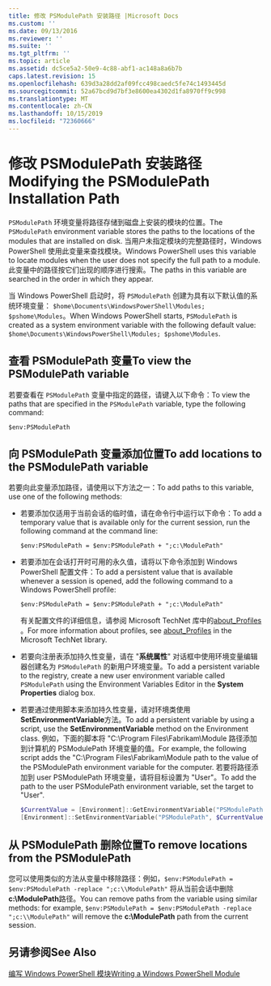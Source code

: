 ```yaml
---
title: 修改 PSModulePath 安装路径 |Microsoft Docs
ms.custom: ''
ms.date: 09/13/2016
ms.reviewer: ''
ms.suite: ''
ms.tgt_pltfrm: ''
ms.topic: article
ms.assetid: dc5ce5a2-50e9-4c88-abf1-ac148a8a6b7b
caps.latest.revision: 15
ms.openlocfilehash: 639d3a28dd2af09fcc498caedc5fe74c1493445d
ms.sourcegitcommit: 52a67bcd9d7bf3e8600ea4302d1fa8970ff9c998
ms.translationtype: MT
ms.contentlocale: zh-CN
ms.lasthandoff: 10/15/2019
ms.locfileid: "72360666"
---
```

# <a name="modifying-the-psmodulepath-installation-path"></a><span data-ttu-id="9ea20-102">修改 PSModulePath 安装路径</span><span class="sxs-lookup"><span data-stu-id="9ea20-102">Modifying the PSModulePath Installation Path</span></span>

<span data-ttu-id="9ea20-103">`PSModulePath` 环境变量将路径存储到磁盘上安装的模块的位置。</span><span class="sxs-lookup"><span data-stu-id="9ea20-103">The `PSModulePath` environment variable stores the paths to the locations of the modules that are installed on disk.</span></span> <span data-ttu-id="9ea20-104">当用户未指定模块的完整路径时，Windows PowerShell 使用此变量来查找模块。</span><span class="sxs-lookup"><span data-stu-id="9ea20-104">Windows PowerShell uses this variable to locate modules when the user does not specify the full path to a module.</span></span> <span data-ttu-id="9ea20-105">此变量中的路径按它们出现的顺序进行搜索。</span><span class="sxs-lookup"><span data-stu-id="9ea20-105">The paths in this variable are searched in the order in which they appear.</span></span>

<span data-ttu-id="9ea20-106">当 Windows PowerShell 启动时，将 `PSModulePath` 创建为具有以下默认值的系统环境变量： `$home\Documents\WindowsPowerShell\Modules; $pshome\Modules`。</span><span class="sxs-lookup"><span data-stu-id="9ea20-106">When Windows PowerShell starts, `PSModulePath` is created as a system environment variable with the following default value: `$home\Documents\WindowsPowerShell\Modules; $pshome\Modules`.</span></span>

## <a name="to-view-the-psmodulepath-variable"></a><span data-ttu-id="9ea20-107">查看 PSModulePath 变量</span><span class="sxs-lookup"><span data-stu-id="9ea20-107">To view the PSModulePath variable</span></span>

<span data-ttu-id="9ea20-108">若要查看在 `PSModulePath` 变量中指定的路径，请键入以下命令：</span><span class="sxs-lookup"><span data-stu-id="9ea20-108">To view the paths that are specified in the `PSModulePath` variable, type the following command:</span></span>

`$env:PSModulePath`

## <a name="to-add-locations-to-the-psmodulepath-variable"></a><span data-ttu-id="9ea20-109">向 PSModulePath 变量添加位置</span><span class="sxs-lookup"><span data-stu-id="9ea20-109">To add locations to the PSModulePath variable</span></span>

<span data-ttu-id="9ea20-110">若要向此变量添加路径，请使用以下方法之一：</span><span class="sxs-lookup"><span data-stu-id="9ea20-110">To add paths to this variable, use one of the following methods:</span></span>

- <span data-ttu-id="9ea20-111">若要添加仅适用于当前会话的临时值，请在命令行中运行以下命令：</span><span class="sxs-lookup"><span data-stu-id="9ea20-111">To add a temporary value that is available only for the current session, run the following command at the command line:</span></span>

  `$env:PSModulePath = $env:PSModulePath + ";c:\ModulePath"`

- <span data-ttu-id="9ea20-112">若要添加在会话打开时可用的永久值，请将以下命令添加到 Windows PowerShell 配置文件：</span><span class="sxs-lookup"><span data-stu-id="9ea20-112">To add a persistent value that is available whenever a session is opened, add the following command to a Windows PowerShell profile:</span></span>

  `$env:PSModulePath = $env:PSModulePath + ";c:\ModulePath"`

  <span data-ttu-id="9ea20-113">有关配置文件的详细信息，请参阅 Microsoft TechNet 库中的[about_Profiles](/powershell/module/microsoft.powershell.core/about/about_profiles) 。</span><span class="sxs-lookup"><span data-stu-id="9ea20-113">For more information about profiles, see [about_Profiles](/powershell/module/microsoft.powershell.core/about/about_profiles) in the Microsoft TechNet library.</span></span>

- <span data-ttu-id="9ea20-114">若要向注册表添加持久性变量，请在 "**系统属性**" 对话框中使用环境变量编辑器创建名为 `PSModulePath` 的新用户环境变量。</span><span class="sxs-lookup"><span data-stu-id="9ea20-114">To add a persistent variable to the registry, create a new user environment variable called `PSModulePath` using the Environment Variables Editor in the **System Properties** dialog box.</span></span>

- <span data-ttu-id="9ea20-115">若要通过使用脚本来添加持久性变量，请对环境类使用**SetEnvironmentVariable**方法。</span><span class="sxs-lookup"><span data-stu-id="9ea20-115">To add a persistent variable by using a script, use the **SetEnvironmentVariable** method on the Environment class.</span></span> <span data-ttu-id="9ea20-116">例如，下面的脚本将 "C:\Program Files\Fabrikam\Module 路径添加到计算机的 PSModulePath 环境变量的值。</span><span class="sxs-lookup"><span data-stu-id="9ea20-116">For example, the following script adds the "C:\Program Files\Fabrikam\Module path to the value of the PSModulePath environment variable for the computer.</span></span> <span data-ttu-id="9ea20-117">若要将路径添加到 user PSModulePath 环境变量，请将目标设置为 "User"。</span><span class="sxs-lookup"><span data-stu-id="9ea20-117">To add the path to the user PSModulePath environment variable, set the target to "User".</span></span>

  ```powershell
  $CurrentValue = [Environment]::GetEnvironmentVariable("PSModulePath", "Machine")
  [Environment]::SetEnvironmentVariable("PSModulePath", $CurrentValue + ";C:\Program Files\Fabrikam\Modules", "Machine")

  ```

## <a name="to-remove-locations-from-the-psmodulepath"></a><span data-ttu-id="9ea20-118">从 PSModulePath 删除位置</span><span class="sxs-lookup"><span data-stu-id="9ea20-118">To remove locations from the PSModulePath</span></span>

<span data-ttu-id="9ea20-119">您可以使用类似的方法从变量中移除路径：例如，`$env:PSModulePath = $env:PSModulePath -replace ";c:\\ModulePath"` 将从当前会话中删除**c:\ModulePath**路径。</span><span class="sxs-lookup"><span data-stu-id="9ea20-119">You can remove paths from the variable using similar methods: for example, `$env:PSModulePath = $env:PSModulePath -replace ";c:\\ModulePath"` will remove the **c:\ModulePath** path from the current session.</span></span>

## <a name="see-also"></a><span data-ttu-id="9ea20-120">另请参阅</span><span class="sxs-lookup"><span data-stu-id="9ea20-120">See Also</span></span>

[<span data-ttu-id="9ea20-121">编写 Windows PowerShell 模块</span><span class="sxs-lookup"><span data-stu-id="9ea20-121">Writing a Windows PowerShell Module</span></span>](./writing-a-windows-powershell-module.md)
